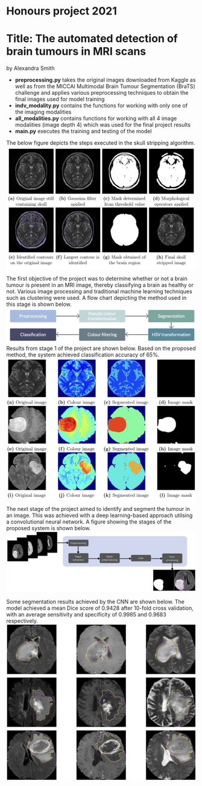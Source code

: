 Honours project 2021
==============================
Title: The automated detection of brain tumours in MRI scans
==============================
by Alexandra Smith

- **preprocessing.py** takes the original images downloaded from Kaggle as well as from the MICCAI Multimodal Brain Tumour Segmentation (BraTS) challenge and applies various preprocessing techniques to obtain the final images used for model training
- **indv_modality.py** contains the functions for working with only one of the imaging modalities
- **all_modalities.py** contains functions for working with all 4 image modalities (image depth 4) which was used for the final project results
- **main.py** executes the training and testing of the model

The below figure depicts the steps executed in the skull stripping algorithm.
![My Image](img0.png)

The first objective of the project was to determine whether or not a brain tumour is present in an MRI image, thereby classifying a brain as healthy or not. Various image processing and traditional machine learning techniques such as clustering were used. A flow chart depicting the method used in this stage is shown below.
![My Image](img1.png)
Results from stage 1 of the project are shown below. Based on the proposed method, the system achieved classification accuracy of 65%.
![My Image](img2.png)

The next stage of the project aimed to identify and segment the tumour in an image. This was achieved with a deep learning-based approach utilsing a convolutional neural network. A figure showing the stages of the proposed system is shown below.
![My Image](img3.png)

Some segmentation results achieved by the CNN are shown below. The model achieved a mean Dice score of 0.9428 after 10-fold cross validation, with an average sensitivity and specificity of 0.9985 and 0.9683 respectively.
![My Image](img4.png)
